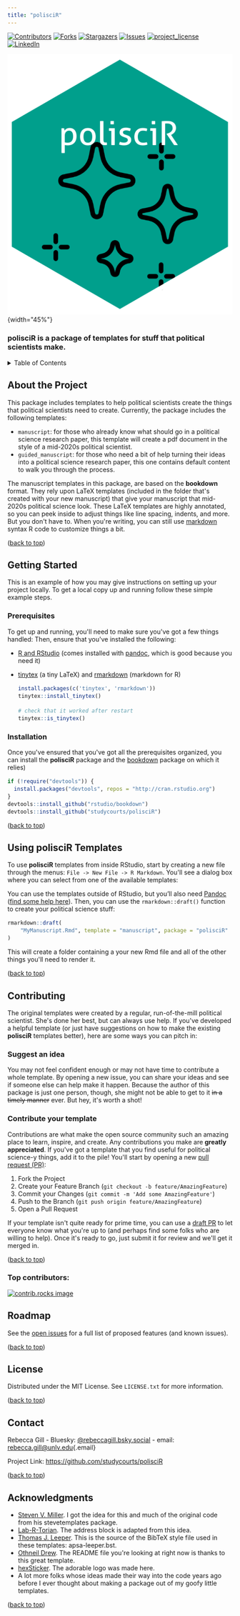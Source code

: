 ```yaml
---
title: "polisciR"
---
```


<!-- Improved compatibility of back to top link: See: https://github.com/othneildrew/Best-README-Template/pull/73 -->

<a id="readme-top"></a> <!--
*** Thanks to Othneil Drew (https://github.com/othneildrew) for his Best-README-Template. 
-->

<!-- PROJECT SHIELDS -->

[![Contributors](https://img.shields.io/github/contributors/studycourts/polisciR.svg?style=for-the-badge)](https://github.com/studycourts/polisciR/graphs/contributors) [![Forks](https://img.shields.io/github/forks/studycourts/polisciR.svg?style=for-the-badge)](https://github.com/studycourts/polisciR/network/members) [![Stargazers](https://img.shields.io/github/stars/studycourts/polisciR.svg?style=for-the-badge)](https://github.com/studycourts/polisciR/stargazers) [![Issues](https://img.shields.io/github/issues/studycourts/polisciR.svg?style=for-the-badge)](https://github.com/studycourts/polisciR/issues) [![project_license](https://img.shields.io/github/license/studycourts/polisciR.svg?style=for-the-badge)](https://github.com/studycourts/polisciR/blob/master/LICENSE.txt) [![LinkedIn](https://img.shields.io/badge/-LinkedIn-black.svg?style=for-the-badge&logo=linkedin&colorB=555)](https://linkedin.com/in/rebeccadgill)

<!-- PROJECT LOGO -->

![](images/polisciR-logo.png){width="45%"}

### <strong>polisciR</strong> is a package of templates for stuff that political scientists make.

<!-- TABLE OF CONTENTS -->

<details>

<summary>Table of Contents</summary>

<ol>

<li><a href="#about-the-project">About The Project</a>


<li><a href="#prerequisites">Prerequisites</a></li>

<li><a href="#installation">Installation</a></li>

<li><a href="#usage">Usage</a></li>

<li><a href="#roadmap">Roadmap</a></li>

<li><a href="#contributing">Contributing</a></li>

<li><a href="#license">License</a></li>

<li><a href="#contact">Contact</a></li>

<li><a href="#acknowledgments">Acknowledgments</a></li>

</ol>

</details>

<!-- ABOUT THE PROJECT -->

## About the Project

This package includes templates to help political scientists create the things that political scientists need to create. Currently, the package includes the following templates:

-   `manuscript`: for those who already know what should go in a political science research paper, this template will create a pdf document in the style of a mid-2020s political scientist.
-   `guided_manuscript`: for those who need a bit of help turning their ideas into a political science research paper, this one contains default content to walk you through the process.

The manuscript templates in this package, are based on the **bookdown** format. They rely upon LaTeX templates (included in the folder that's created with your new manuscript) that give your manuscript that mid-2020s political science look. These LaTeX templates are highly annotated, so you can peek inside to adjust things like line spacing, indents, and more. But you don't have to. When you're writing, you can still use [markdown](https://rmarkdown.rstudio.com/authoring_basics.html) syntax R code to customize things a bit.

<p align="right">

(<a href="#readme-top">back to top</a>)

</p>

<!-- GETTING STARTED -->

## Getting Started

This is an example of how you may give instructions on setting up your project locally. To get a local copy up and running follow these simple example steps.

### Prerequisites

To get up and running, you'll need to make sure you've got a few things handled: Then, ensure that you've installed the following:

-   [R and RStudio](https://rstudio-education.github.io/hopr/starting.html) (comes installed with [pandoc](http://pandoc.org/), which is good because you need it)

-   [tinytex](https://yihui.name/tinytex/) (a tiny LaTeX) and [rmarkdown](https://rmarkdown.rstudio.com/docs/) (markdown for R)

    ``` r
    install.packages(c('tinytex', 'rmarkdown'))
    tinytex::install_tinytex()

    # check that it worked after restart
    tinytex::is_tinytex()
    ```

### Installation

Once you've ensured that you've got all the prerequisites organized, you can install the **polisciR** package and the [bookdown](https://bookdown.org/) package on which it relies)

``` r
if (!require("devtools")) {
  install.packages("devtools", repos = "http://cran.rstudio.org")
}
devtools::install_github("rstudio/bookdown")
devtools::install_github("studycourts/polisciR")
```

(<a href="#readme-top">back to top</a>)

</p>

<!-- USAGE EXAMPLES -->

## Using **polisciR** Templates

To use **polisciR** templates from inside RStudio, start by creating a new file through the menus: `File -> New File -> R Markdown`. You'll see a dialog box where you can select from one of the available templates:


You can use the templates outside of RStudio, but you’ll also need [Pandoc](https://pandoc.org) ([find some help here](https://bookdown.org/yihui/rmarkdown-cookbook/install-pandoc.html)). Then, you can use the `rmarkdown::draft()` function to create your political science stuff:

``` r
rmarkdown::draft(
    "MyManuscript.Rmd", template = "manuscript", package = "polisciR"
)
```

This will create a folder containing a your new Rmd file and all of the other things you'll need to render it.

<p align="right">

(<a href="#readme-top">back to top</a>)

</p>

<!-- CONTRIBUTING -->

## Contributing

The original templates were created by a regular, run-of-the-mill political scientist. She's done her best, but can always use help. If you've developed a helpful template (or just have suggestions on how to make the existing **polisciR** templates better), here are some ways you can pitch in:

### Suggest an idea

You may not feel confident enough or may not have time to contribute a whole template. By opening a new issue, you can share your ideas and see if someone else can help make it happen. Because the author of this package is just one person, though, she might not be able to get to it ~~in a timely manner~~ ever. But hey, it's worth a shot!

### Contribute your template

Contributions are what make the open source community such an amazing place to learn, inspire, and create. Any contributions you make are **greatly appreciated**. If you've got a template that you find useful for political science-y things, add it to the pile! You'll start by opening a new [pull request (PR)](https://docs.github.com/en/pull-requests/collaborating-with-pull-requests/proposing-changes-to-your-work-with-pull-requests/about-pull-requests#draft-pull-requests):

1.  Fork the Project
2.  Create your Feature Branch (`git checkout -b feature/AmazingFeature`)
3.  Commit your Changes (`git commit -m 'Add some AmazingFeature'`)
4.  Push to the Branch (`git push origin feature/AmazingFeature`)
5.  Open a Pull Request

If your template isn't quite ready for prime time, you can use a [draft PR](https://docs.github.com/en/github/collaborating-with-issues-and-pull-requests/about-pull-requests#draft-pull-requests) to let everyone know what you're up to (and perhaps find some folks who are willing to help). Once it's ready to go, just submit it for review and we'll get it merged in.

<p align="right">

(<a href="#readme-top">back to top</a>)

</p>

### Top contributors:

<a href="https://github.com/studycourts/polisciR/graphs/contributors"> <img src="https://contrib.rocks/image?repo=studycourts/polisciR" alt="contrib.rocks image"/> </a>

<!-- ROADMAP -->

## Roadmap


See the [open issues](https://github.com/studycourts/polisciR/issues) for a full list of proposed features (and known issues).

<p align="right">

(<a href="#readme-top">back to top</a>)

</p>

<!-- LICENSE -->

## License

Distributed under the MIT License. See `LICENSE.txt` for more information.

<p align="right">

(<a href="#readme-top">back to top</a>)

</p>

<!-- CONTACT -->

## Contact

Rebecca Gill - Bluesky: [\@rebeccagill.bsky.social](https://bsky.app/profile/rebeccagill.bsky.social) - email: [rebecca.gill\@unlv.edu](mailto:rebecca.gill@unlv.edu){.email}

Project Link: <https://github.com/studycourts/polisciR>

<p align="right">

(<a href="#readme-top">back to top</a>)

</p>

<!-- ACKNOWLEDGMENTS -->

## Acknowledgments

-   [Steven V. Miller](https://svmiller.com/stevetemplates/). I got the idea for this and much of the original code from his stevetemplates package.
-   [Lab-R-Torian](https://labrtorian.com/2019/08/26/rmarkdown-template-that-manages-academic-affiliations/). The address block is adapted from this idea.
-   [Thomas J. Leeper](https://github.com/leeper/apsa-leeper.bst). This is the source of the BibTeX style file used in these templates: apsa-leeper.bst.
-   [Othneil Drew](https://github.com/othneildrew/Best-README-Template). The README file you're looking at right now is thanks to this great template.
-   [hexSticker](https://github.com/GuangchuangYu/hexSticker). The adorable logo was made here.
-   A lot more folks whose ideas made their way into the code years ago before I ever thought about making a package out of my goofy little templates.

<p align="right">

(<a href="#readme-top">back to top</a>)

</p>

<!-- MARKDOWN LINKS & IMAGES -->

<!-- https://www.markdownguide.org/basic-syntax/#reference-style-links -->
